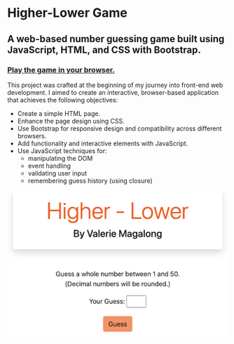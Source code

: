 
# Higher-Lower Game

## A web-based number guessing game built using JavaScript, HTML, and CSS with Bootstrap.

### [Play the game in your browser.](http://htmlpreview.github.io/?https://github.com/valeriemagalong/Higher-Lower-Game/blob/main/higher-lower.html)

This project was crafted at the beginning of my journey into front-end web development.  I aimed to create an interactive, browser-based application that achieves the following objectives:

* Create a simple HTML page.
* Enhance the page design using CSS.
* Use Bootstrap for responsive design and compatibility across different browsers.
* Add functionality and interactive elements with JavaScript.
* Use JavaScript techniques for:
  * manipulating the DOM
  * event handling
  * validating user input
  * remembering guess history (using closure)

[![Higher-Lower game screenshot](/images/higher_lower_interface.png)](http://htmlpreview.github.io/?https://github.com/valeriemagalong/Higher-Lower-Game/blob/main/higher-lower.html)